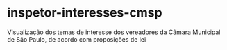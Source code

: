 inspetor-interesses-cmsp
========================

Visualização dos temas de interesse dos vereadores da Câmara Municipal de São Paulo, de acordo com proposições de lei
